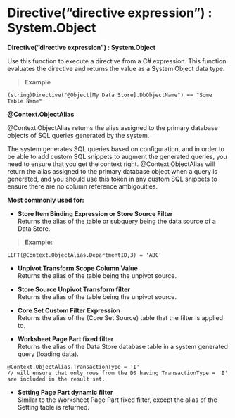 
# Directive(“directive expression”) : System.Object



**Directive(“directive expression”) : System.Object**

Use this function to execute a directive from a C# expression. This function evaluates the directive and returns the value as a System.Object data type.

>**Example**
>
```
(string)Directive("@Object[My Data Store].DbObjectName") == "Some Table Name"
```


**@Context.ObjectAlias**

@Context.ObjectAlias returns the alias assigned to the primary database objects of SQL queries generated by the system.

The system generates SQL queries based on configuration, and in order to be able to add custom SQL snippets to augment the generated queries, you need to ensure that you get the context right. @Context.ObjectAlias will return the alias assigned to the primary database object when a query is generated, and you should use this token in any custom SQL snippets to ensure there are no column reference ambigouities.

**Most commonly used for:**

*	**Store Item Binding Expression or Store Source Filter**  
Returns the alias of the table or subquery being the data source of a Data Store.

 >**Example:** 
 ```
 LEFT(@Context.ObjectAlias.DepartmentID,3) = 'ABC'
 ```

*	**Unpivot Transform Scope Column Value**  
Returns the alias of the table being the unpivot source.

*	**Store Source Unpivot Transform filter**  
Returns the alias of the table being the unpivot source.

*	**Core Set Custom Filter Expression**  
Returns the alias of the (Core Set Source) table that the filter is applied to.

*	**Worksheet Page Part fixed filter**  
Returns the alias of the Data Store database table in a system generated query (loading data).
```  
@Context.ObjectAlias.TransactionType = 'I'  
// will ensure that only rows from the DS having TransactionType = 'I'  are included in the result set.
```

*	**Setting Page Part dynamic filter**  
Similar to the Worksheet Page Part fixed filter, except the alias of the Setting table is returned.
